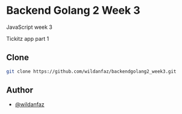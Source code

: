 # Backend Golang 2 Week 3

JavaScript week 3

Tickitz app part 1


## Clone
```bash
git clone https://github.com/wildanfaz/backendgolang2_week3.git
```
    
## Author

- [@wildanfaz](https://www.github.com/wildanfaz)
